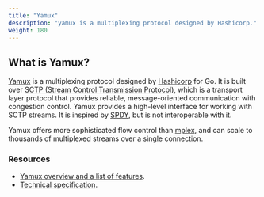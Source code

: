 ```yaml
---
title: "Yamux"
description: "yamux is a multiplexing protocol designed by Hashicorp."
weight: 180
---
```


## What is Yamux?

[Yamux](https://github.com/hashicorp/yamux) is a multiplexing protocol designed
by [Hashicorp](https://www.hashicorp.com/) for Go. It is built over
[SCTP (Stream Control Transmission Protocol)](https://en.wikipedia.org/wiki/Stream_Control_Transmission_Protocol), which is a transport layer protocol
that provides reliable, message-oriented communication with congestion control.
Yamux provides a high-level interface for working with SCTP streams. It is inspired
by [SPDY](https://en.wikipedia.org/wiki/SPDY), but is not interoperable with it.

Yamux offers more sophisticated flow control than [mplex](mplex), and can scale
to thousands of multiplexed streams over a single connection.

### Resources

- [Yamux overview and a list of features](https://github.com/hashicorp/yamux#yamux).
- [Technical specification](https://github.com/hashicorp/yamux/blob/master/spec.md).
